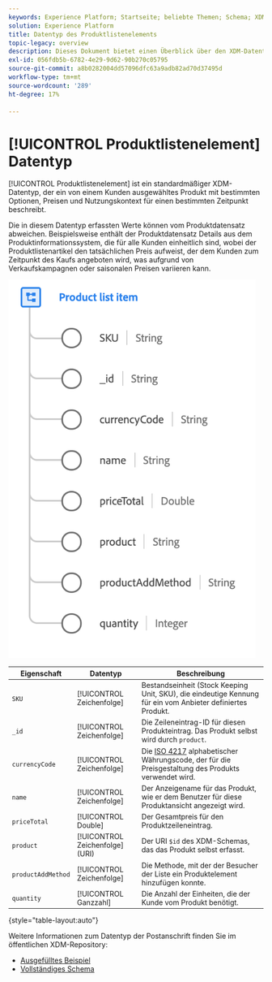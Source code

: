 ```yaml
---
keywords: Experience Platform; Startseite; beliebte Themen; Schema; XDM; Felder; Schemas; Schemas; Adresse; xdm:address; Datentyp; Datentyp; Datentyp; Datentyp;
solution: Experience Platform
title: Datentyp des Produktlistenelements
topic-legacy: overview
description: Dieses Dokument bietet einen Überblick über den XDM-Datentyp des Produktlistenelements.
exl-id: 056fdb5b-6782-4e29-9d62-90b270c05795
source-git-commit: a8b0282004dd57096dfc63a9adb82ad70d37495d
workflow-type: tm+mt
source-wordcount: '289'
ht-degree: 17%

---
```


# [!UICONTROL Produktlistenelement] Datentyp

[!UICONTROL Produktlistenelement] ist ein standardmäßiger XDM-Datentyp, der ein von einem Kunden ausgewähltes Produkt mit bestimmten Optionen, Preisen und Nutzungskontext für einen bestimmten Zeitpunkt beschreibt.

Die in diesem Datentyp erfassten Werte können vom Produktdatensatz abweichen. Beispielsweise enthält der Produktdatensatz Details aus dem Produktinformationssystem, die für alle Kunden einheitlich sind, wobei der Produktlistenartikel den tatsächlichen Preis aufweist, der dem Kunden zum Zeitpunkt des Kaufs angeboten wird, was aufgrund von Verkaufskampagnen oder saisonalen Preisen variieren kann.

![](../images/data-types/product-list-item.png)

| Eigenschaft | Datentyp | Beschreibung |
| --- | --- | --- |
| `SKU` | [!UICONTROL Zeichenfolge] | Bestandseinheit (Stock Keeping Unit, SKU), die eindeutige Kennung für ein vom Anbieter definiertes Produkt. |
| `_id` | [!UICONTROL Zeichenfolge] | Die Zeileneintrag-ID für diesen Produkteintrag. Das Produkt selbst wird durch `product`. |
| `currencyCode` | [!UICONTROL Zeichenfolge] | Die [ISO 4217](https://www.iso.org/iso-4217-currency-codes.html) alphabetischer Währungscode, der für die Preisgestaltung des Produkts verwendet wird. |
| `name` | [!UICONTROL Zeichenfolge] | Der Anzeigename für das Produkt, wie er dem Benutzer für diese Produktansicht angezeigt wird. |
| `priceTotal` | [!UICONTROL Double] | Der Gesamtpreis für den Produktzeileneintrag. |
| `product` | [!UICONTROL Zeichenfolge] (URI) | Der URI `$id` des XDM-Schemas, das das Produkt selbst erfasst. |
| `productAddMethod` | [!UICONTROL Zeichenfolge] | Die Methode, mit der der Besucher der Liste ein Produktelement hinzufügen konnte. |
| `quantity` | [!UICONTROL Ganzzahl] | Die Anzahl der Einheiten, die der Kunde vom Produkt benötigt. |

{style=&quot;table-layout:auto&quot;}

Weitere Informationen zum Datentyp der Postanschrift finden Sie im öffentlichen XDM-Repository:

* [Ausgefülltes Beispiel](https://github.com/adobe/xdm/blob/master/components/datatypes/productlistitem.example.1.json)
* [Vollständiges Schema](https://github.com/adobe/xdm/blob/master/components/datatypes/productlistitem.schema.json)
